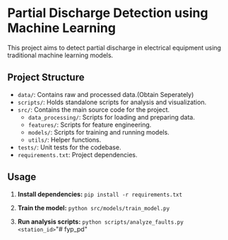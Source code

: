 # Partial Discharge Detection using Machine Learning

This project aims to detect partial discharge in electrical equipment using traditional machine learning models.

## Project Structure

- `data/`: Contains raw and processed data.(Obtain Seperately)
- `scripts/`: Holds standalone scripts for analysis and visualization.
- `src/`: Contains the main source code for the project.
    - `data_processing/`: Scripts for loading and preparing data.
    - `features/`: Scripts for feature engineering.
    - `models/`: Scripts for training and running models.
    - `utils/`: Helper functions.
- `tests/`: Unit tests for the codebase.
- `requirements.txt`: Project dependencies.

## Usage

1.  **Install dependencies:**
    `pip install -r requirements.txt`

2.  **Train the model:**
    `python src/models/train_model.py`

3.  **Run analysis scripts:**
    `python scripts/analyze_faults.py <station_id>`"# fyp_pd" 
